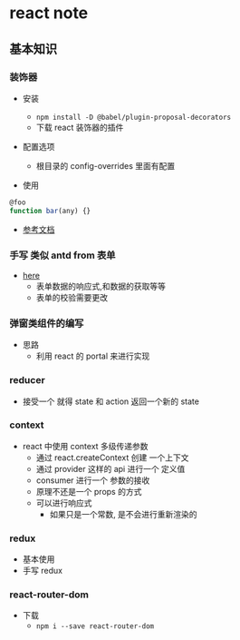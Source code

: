 # react note

## 基本知识

### 装饰器

- 安装

  - `npm install -D @babel/plugin-proposal-decorators`
  - 下载 react 装饰器的插件

- 配置选项

  - 根目录的 config-overrides 里面有配置

- 使用

```js
@foo
function bar(any) {}
```

- [参考文档](https://blog.csdn.net/lfy_wybss/article/details/122079178)

### 手写 类似 antd from 表单

- [here](../src/view/antd/components/Xfrom.js)
  - 表单数据的响应式,和数据的获取等等
  - 表单的校验需要更改

### 弹窗类组件的编写

- 思路
  - 利用 react 的 portal 来进行实现

### reducer

- 接受一个 就得 state 和 action 返回一个新的 state

### context

- react 中使用 context 多级传递参数
  - 通过 react.createContext 创建 一个上下文
  - 通过 provider 这样的 api 进行一个 定义值
  - consumer 进行一个 参数的接收
  - 原理不还是一个 props 的方式
  - 可以进行响应式
    - 如果只是一个常数, 是不会进行重新渲染的

### redux

- 基本使用
- 手写 redux

### react-router-dom

- 下载
  - `npm i --save react-router-dom`
